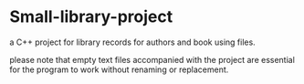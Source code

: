# Small-library-project
a C++ project for library records for authors and book using files.

please note that empty text files accompanied with the project are essential for the program to work without renaming or replacement.

